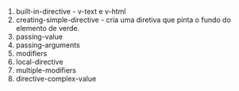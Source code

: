 1. built-in-directive - v-text e v-html
1. creating-simple-directive - cria uma diretiva que pinta o fundo do elemento de verde.
1. passing-value
1. passing-arguments
1. modifiers
1. local-directive
1. multiple-modifiers
1. directive-complex-value
